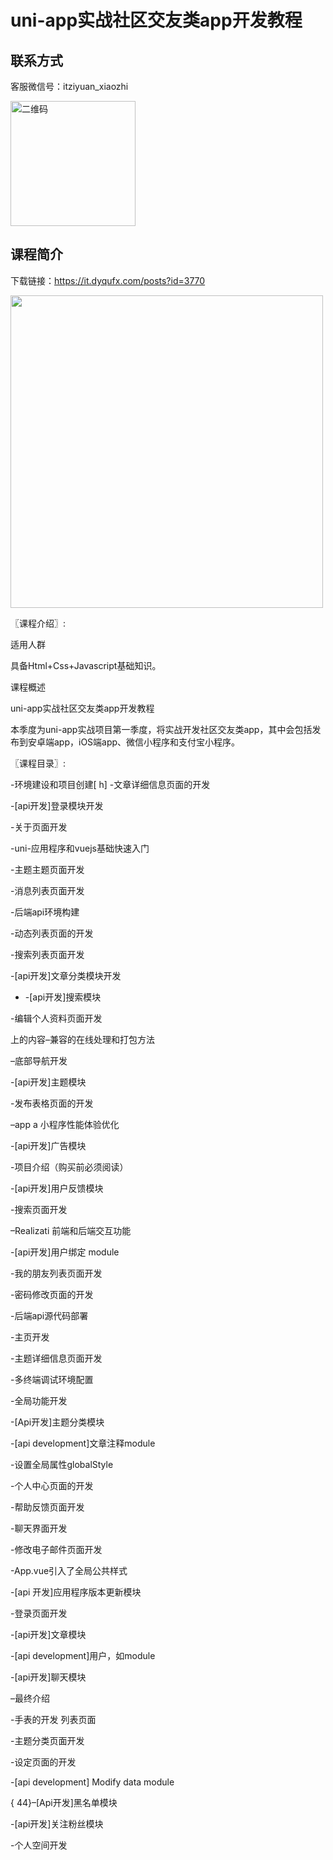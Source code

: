 # uni-app实战社区交友类app开发教程

## 联系方式

客服微信号：itziyuan_xiaozhi

<img src="https://ziyuanyun.oss-cn-guangzhou.aliyuncs.com/common/20240614073449/666b82192834a.jpg" width="200" height="200" alt="二维码">

## 课程简介

下载链接：https://it.dyqufx.com/posts?id=3770

<img src="https://ziyuanyun.oss-cn-guangzhou.aliyuncs.com/yun/20240515185328/664494280e53e.jpg" width="500" alt="">

  〖课程介绍〗:

 适用人群

 具备Html+Css+Javascript基础知识。

 课程概述

 uni-app实战社区交友类app开发教程



 本季度为uni-app实战项目第一季度，将实战开发社区交友类app，其中会包括发布到安卓端app，iOS端app、微信小程序和支付宝小程序。

 〖课程目录〗:

 -环境建设和项目创建[ h] -文章详细信息页面的开发

 -[api开发]登录模块开发

 -关于页面开发

 -uni-应用程序和vuejs基础快速入门

 -主题主题页面开发

 -消息列表页面开发

 -后端api环境构建

 -动态列表页面的开发

 -搜索列表页面开发

 -[api开发]文章分类模块开发

 - -[api开发]搜索模块

 -编辑个人资料页面开发

 上的内容–兼容的在线处理和打包方法

 –底部导航开发

 -[api开发]主题模块

 -发布表格页面的开发

 &#8211;app a 小程序性能体验优化

 -[api开发]广告模块

 -项目介绍（购买前必须阅读）

 -[api开发]用户反馈模块

 -搜索页面开发

 &#8211;Realizati 前端和后端交互功能

 -[api开发]用户绑定 module

 -我的朋友列表页面开发

 -密码修改页面的开发

 -后端api源代码部署

 -主页开发

 -主题详细信息页面开发

 -多终端调试环境配置

 -全局功能开发

 -[Api开发]主题分类模块

 -[api development]文章注释module

 -设置全局属性globalStyle

 -个人中心页面的开发

 -帮助反馈页面开发

 -聊天界面开发

 -修改电子邮件页面开发

 -App.vue引入了全局公共样式

 -[api 开发]应用程序版本更新模块

 -登录页面开发

 -[api开发]文章模块

 -[api development]用户，如module

 -[api开发]聊天模块

 –最终介绍

 -手表的开发 列表页面

 -主题分类页面开发

 -设定页面的开发

 -[api development] Modify data module

 { 44}&#8211;[Api开发]黑名单模块

 -[api开发]关注粉丝模块

 -个人空间开发

  